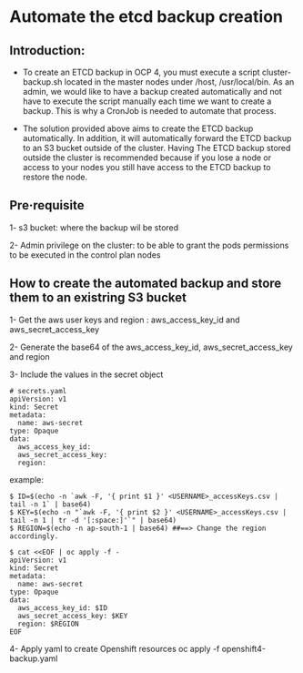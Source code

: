 # Automate the etcd backup creation

## Introduction:
- To create an ETCD backup in OCP 4, you must execute a script cluster-backup.sh located in the master nodes under /host, /usr/local/bin. As an admin, we would like to have a backup created automatically and not have to execute the script manually each time we want to create a backup. This is why a CronJob is needed to automate that process.

- The solution provided above aims to create the ETCD backup automatically. In addition, it will automatically forward the ETCD backup to an S3 bucket outside of the cluster. Having The ETCD backup stored outside the cluster is recommended because if you lose a node or access to your nodes you still have access to the ETCD backup to restore the node.

## Pre·requisite
1- s3 bucket:  where the backup wil be stored

2- Admin privilege on the cluster:  to be able to grant the pods permissions to be  executed in the control plan nodes


## How to create the automated backup and store them to an existring S3 bucket

1- Get the aws user keys and region :  aws_access_key_id  and aws_secret_access_key

2- Generate the base64 of the  aws_access_key_id, aws_secret_access_key and region 

3- Include the  values in the  secret object 

```
# secrets.yaml
apiVersion: v1
kind: Secret
metadata:
  name: aws-secret
type: Opaque
data:
  aws_access_key_id: 
  aws_secret_access_key: 
  region: 
 ```
example:
```
$ ID=$(echo -n `awk -F, '{ print $1 }' <USERNAME>_accessKeys.csv | tail -n 1` | base64)
$ KEY=$(echo -n "`awk -F, '{ print $2 }' <USERNAME>_accessKeys.csv | tail -n 1 | tr -d '[:space:]'`" | base64)
$ REGION=$(echo -n ap-south-1 | base64) ##==> Change the region accordingly.

$ cat <<EOF | oc apply -f -
apiVersion: v1
kind: Secret
metadata:
  name: aws-secret
type: Opaque
data:
  aws_access_key_id: $ID
  aws_secret_access_key: $KEY
  region: $REGION
EOF
```
  
4- Apply yaml to create Openshift resources
oc apply -f openshift4-backup.yaml
